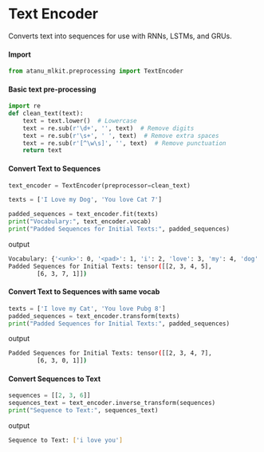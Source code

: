 # Text Encoder
Converts text into sequences for use with RNNs, LSTMs, and GRUs.

#### Import

```python
from atanu_mlkit.preprocessing import TextEncoder
```
#### Basic text pre-processing
```python
import re
def clean_text(text):
    text = text.lower()  # Lowercase
    text = re.sub(r'\d+', '', text)  # Remove digits
    text = re.sub(r'\s+', ' ', text)  # Remove extra spaces
    text = re.sub(r'[^\w\s]', '', text)  # Remove punctuation
    return text
```
#### Convert Text to Sequences
```python
text_encoder = TextEncoder(preprocessor=clean_text)

texts = ['I Love my Dog', 'You love Cat 7']

padded_sequences = text_encoder.fit(texts)
print("Vocabulary:", text_encoder.vocab)
print("Padded Sequences for Initial Texts:", padded_sequences)
```
output
```bash
Vocabulary: {'<unk>': 0, '<pad>': 1, 'i': 2, 'love': 3, 'my': 4, 'dog': 5, 'you': 6, 'cat': 7}
Padded Sequences for Initial Texts: tensor([[2, 3, 4, 5],
        [6, 3, 7, 1]])
```
#### Convert Text to Sequences with same vocab 
```python
texts = ['I love my Cat', 'You love Pubg 8']
padded_sequences = text_encoder.transform(texts)
print("Padded Sequences for Initial Texts:", padded_sequences)
```
output
```bash
Padded Sequences for Initial Texts: tensor([[2, 3, 4, 7],
        [6, 3, 0, 1]])
```
#### Convert Sequences to Text
```python
sequences = [[2, 3, 6]]
sequences_text = text_encoder.inverse_transform(sequences)
print("Sequence to Text:", sequences_text)
```
output
```bash
Sequence to Text: ['i love you']
```